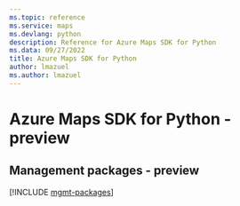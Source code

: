 ```yaml
---
ms.topic: reference
ms.service: maps
ms.devlang: python
description: Reference for Azure Maps SDK for Python
ms.data: 09/27/2022
title: Azure Maps SDK for Python
author: lmazuel
ms.author: lmazuel
---
```

# Azure Maps SDK for Python - preview

## Management packages - preview
[!INCLUDE [mgmt-packages](maps-mgmt-index.md)]
